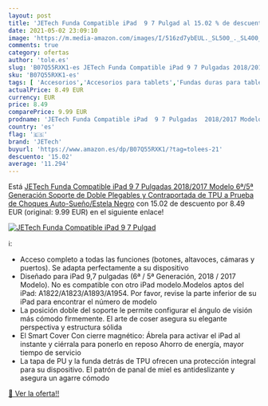 ```yaml
---
layout: post
title: 'JETech Funda Compatible iPad  9 7 Pulgad al 15.02 % de descuento'
date: 2021-05-02 23:09:10
image: 'https://m.media-amazon.com/images/I/516zd7ybEUL._SL500_._SL400_.jpg'
comments: true
category: ofertas
author: 'tole.es'
slug: 'B07Q55RXK1-es JETech Funda Compatible iPad 9 7 Pulgadas 2018/2017 Modelo...'
sku: 'B07Q55RXK1-es'
tags: [ 'Accesorios','Accesorios para tablets','Fundas duras para tablets','Fundas para tablets','Informática','ipad','jetech', ]
actualPrice: 8.49 EUR
currency: EUR
price: 8.49
comparePrice: 9.99 EUR
prodname: 'JETech Funda Compatible iPad  9 7 Pulgadas  2018/2017 Modelo  6ª/5ª Generación   Soporte de Doble Plegables y Contraportada de TPU a Prueba de Choques  Auto-Sueño/Estela  Negro'
country: 'es'
flag: '🇪🇸'
brand: 'JETech'
buyurl: 'https://www.amazon.es/dp/B07Q55RXK1/?tag=tolees-21'
descuento: '15.02'
average: '11.294'
---
```


Está [JETech Funda Compatible iPad  9 7 Pulgadas  2018/2017 Modelo  6ª/5ª Generación   Soporte de Doble Plegables y Contraportada de TPU a Prueba de Choques  Auto-Sueño/Estela  Negro](https://www.amazon.es/dp/B07Q55RXK1/?tag=tolees-21) con 15.02 de descuento por 8.49 EUR (original: 9.99 EUR) en el siguiente enlace!

[![JETech Funda Compatible iPad  9 7 Pulgad](https://m.media-amazon.com/images/I/516zd7ybEUL._SL500_._SL400_.jpg)](https://www.amazon.es/dp/B07Q55RXK1/?tag=tolees-21)

ℹ️:

- Acceso completo a todas las funciones (botones, altavoces, cámaras y puertos). Se adapta perfectamente a su dispositivo
- Diseñado para iPad 9,7 pulgadas (6ª / 5ª Generación, 2018 / 2017 Modelo). No es compatible con otro iPad modelo.Modelos aptos del iPad: A1822/A1823/A1893/A1954. Por favor, revise la parte inferior de su iPad para encontrar el número de modelo
- La posición doble del soporte le permite configurar el ángulo de visión más cómodo firmemente. El arte de coser asegura su elegante perspectiva y estructura sólida
- El Smart Cover Con cierre magnético: Ábrela para activar el iPad al instante y ciérrala para ponerlo en reposo Ahorro de energía, mayor tiempo de servicio
- La tapa de PU y la funda detrás de TPU ofrecen una protección integral para su dispositivo. El patrón de panal de miel es antideslizante y asegura un agarre cómodo

[🛒 Ver la oferta!!](https://www.amazon.es/dp/B07Q55RXK1/?tag=tolees-21)
